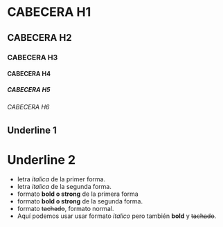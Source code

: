 # CABECERA H1
## CABECERA H2
### CABECERA H3
#### CABECERA H4
##### CABECERA H5 
###### CABECERA H6 

Underline 1
----------- 
Underline 2
===========

- letra *italica* de la primer forma.
- letra _italica_ de la segunda forma.
- formato **bold o strong** de la primera forma
- formato __bold o strong__ de la segunda forma.
- formato ~~tachado~~, formato normal.
- Aquí podemos usar usar formato *italico* pero también **bold** y ~~tachado~~. 
